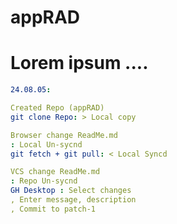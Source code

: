 # appRAD
# Lorem ipsum ....      


```yaml
24.08.05: 

Created Repo (appRAD)
git clone Repo: > Local copy

Browser change ReadMe.md 
: Local Un-sycnd
git fetch + git pull: < Local Syncd

VCS change ReadMe.md 
: Repo Un-sycnd
GH Desktop : Select changes
, Enter message, description
, Commit to patch-1 

```